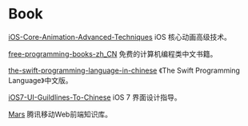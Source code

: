 Book
====

[iOS-Core-Animation-Advanced-Techniques](https://github.com/Ju2ender/iOS-Core-Animation-Advanced-Techniques)
iOS 核心动画高级技术。

[free-programming-books-zh_CN](https://github.com/Ju2ender/free-programming-books-zh_CN)
免费的计算机编程类中文书籍。

[the-swift-programming-language-in-chinese](https://github.com/Ju2ender/the-swift-programming-language-in-chinese)
《The Swift Programming Language》中文版。

[iOS7-UI-Guildlines-To-Chinese](https://github.com/Ju2ender/iOS7-UI-Guildlines-To-Chinese)
iOS 7 界面设计指导。

[Mars](https://github.com/Ju2ender/Mars)
腾讯移动Web前端知识库。
